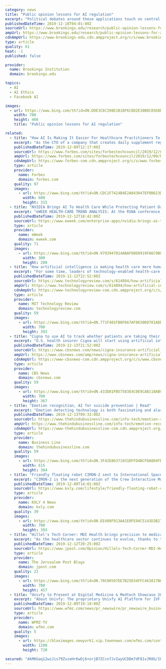```yaml
---
category: news
title: "Public opinion lessons for AI regulation"
excerpt: "Political debates around these applications touch on central themes articulated in numerous AI ethics principles, including fairness, privacy, and safety. As shown in the figure below, Americans predict some of these governance challenges as more likely to impact Americans in the next decade than others. The issues thought to be the most likely ..."
publishedDateTime: 2019-12-10T04:01:00Z
sourceUrl: https://www.brookings.edu/research/public-opinion-lessons-for-ai-regulation/
ampUrl: https://www.brookings.edu/research/public-opinion-lessons-for-ai-regulation/amp/
cdnAmpUrl: https://www-brookings-edu.cdn.ampproject.org/c/s/www.brookings.edu/research/public-opinion-lessons-for-ai-regulation/amp/
type: article
quality: 61
heat: -1
published: false

provider:
  name: Brookings Institution
  domain: brookings.edu

topics:
  - AI
  - AI Ethics
  - Facebook AI

images:
  - url: https://www.bing.com/th?id=ON.DDE3C6C398E1B1BF6C8D2E38B0C8568B
    width: 700
    height: 466
    title: "Public opinion lessons for AI regulation"

related:
  - title: "How AI Is Making It Easier For Healthcare Practitioners To Serve Up Nutrition To Patients"
    excerpt: "As the CTO of a company that creates daily supplement regimens using artificial intelligence, I've seen firsthand how AI is making it even easier for healthcare practitioners to serve up nutrition to their patients right in their offices and at the patients’ homes. Nutrition discussions led by AI Three-quarters of Americans take dietary ..."
    publishedDateTime: 2019-12-09T12:17:00Z
    sourceUrl: https://www.forbes.com/sites/forbestechcouncil/2019/12/09/how-ai-is-making-it-easier-for-healthcare-practitioners-to-serve-up-nutrition-to-patients/
    ampUrl: https://www.forbes.com/sites/forbestechcouncil/2019/12/09/how-ai-is-making-it-easier-for-healthcare-practitioners-to-serve-up-nutrition-to-patients/amp/
    cdnAmpUrl: https://www-forbes-com.cdn.ampproject.org/c/s/www.forbes.com/sites/forbestechcouncil/2019/12/09/how-ai-is-making-it-easier-for-healthcare-practitioners-to-serve-up-nutrition-to-patients/amp/
    type: article
    provider:
      name: Forbes
      domain: forbes.com
    quality: 97
    images:
      - url: https://www.bing.com/th?id=ON.CDC1F7424B4E2A043047EF0B623DDA4E
        width: 600
        height: 315
  - title: "NVIDIA Brings AI To Health Care While Protecting Patient Data"
    excerpt: "eWEEK HEALTH-CARE TREND ANALYSIS: At the RSNA conference, NVIDIA demonstrates secure, distributed AI modeling for health-care use cases. Download the authoritative guide: Big Data: Mining Data for Revenue Health care has been one of the early adopters of artificial intelligence (AI), because the technology has the ability to find needles in ..."
    publishedDateTime: 2019-12-12T18:42:00Z
    sourceUrl: https://www.eweek.com/enterprise-apps/nvidia-brings-ai-to-health-care-while-protecting-patient-data
    type: article
    provider:
      name: eWeek
      domain: eweek.com
    quality: 71
    images:
      - url: https://www.bing.com/th?id=ON.9793947014ABAF08D0919FA6C9B8322C
        width: 300
        height: 200
  - title: "How artificial intelligence is making health care more human"
    excerpt: "For some time, leaders of technology-enabled health-care institutions—and today, that means practically all health-care institutions—have been anticipating the potential impact that artificial intelligence (AI) will have on the performance and efficiency of their operations and their talent. But in reality many, if not most, have already ..."
    publishedDateTime: 2019-12-12T22:52:00Z
    sourceUrl: https://www.technologyreview.com/s/614894/how-artificial-intelligence-is-making-health-care-more-human/
    ampUrl: https://www.technologyreview.com/s/614894/how-artificial-intelligence-is-making-health-care-more-human/amp/
    cdnAmpUrl: https://www-technologyreview-com.cdn.ampproject.org/c/s/www.technologyreview.com/s/614894/how-artificial-intelligence-is-making-health-care-more-human/amp/
    type: article
    provider:
      name: MIT Technology Review
      domain: technologyreview.com
    quality: 59
    images:
      - url: https://www.bing.com/th?id=ON.771F401FB0F667AF8630D8701ADB5EF5
        width: 700
        height: 393
  - title: "Cigna to use AI to track whether patients are taking their medication"
    excerpt: "U.S. health insurer Cigna will start using artificial intelligence to track patients' drug intake and assess whether they ... Michelle, convicted on child pornography charges for posting nude cartoon images, has been on hormone therapy for years, but she's still legally male. A recap of latest polls and data-driven studies from the CBS News ..."
    publishedDateTime: 2019-12-13T21:52:00Z
    sourceUrl: https://www.cbsnews.com/news/cigna-insurance-artificial-intelligence-patients-taking-medicine/
    ampUrl: https://www.cbsnews.com/amp/news/cigna-insurance-artificial-intelligence-patients-taking-medicine/
    cdnAmpUrl: https://www-cbsnews-com.cdn.ampproject.org/c/s/www.cbsnews.com/amp/news/cigna-insurance-artificial-intelligence-patients-taking-medicine/
    type: article
    provider:
      name: CBS News
      domain: cbsnews.com
    quality: 59
    images:
      - url: https://www.bing.com/th?id=ON.433D81FB57583E4C0E9CAB118ABCCD22
        width: 700
        height: 367
  - title: "Emotion recognition, AI for suicide prevention | Read"
    excerpt: "Emotion detecting technology is both fascinating and alarming. Cameras that can capture micro expressions on peoples’ faces and voice recognition systems that are sophisticated enough to catch tonal variations are very much in existence and can be put together with algorithms to identify someone’s state of mind. Various industries have ..."
    publishedDateTime: 2019-12-13T09:33:00Z
    sourceUrl: https://www.thehindubusinessline.com/info-tech/emotion-recognition-ai-for-suicide-prevention-read/article30296298.ece
    ampUrl: https://www.thehindubusinessline.com/info-tech/emotion-recognition-ai-for-suicide-prevention-read/article30296298.ece/amp/
    cdnAmpUrl: https://www-thehindubusinessline-com.cdn.ampproject.org/c/s/www.thehindubusinessline.com/info-tech/emotion-recognition-ai-for-suicide-prevention-read/article30296298.ece/amp/
    type: article
    provider:
      name: Business Line
      domain: thehindubusinessline.com
    quality: 59
    images:
      - url: https://www.bing.com/th?id=ON.3F42E86371031DFFD4BCFDA8D4FB02C8
        width: 615
        height: 384
  - title: "Friendly floating robot CIMON-2 sent to International Space Station"
    excerpt: "CIMON-2 is the next generation of the Crew Interactive Mobile Companion. The robot was built by Airbus at the German Aerospace Center and uses IBM artificial intelligence based on Watson technology. It's designed for human interaction and to help the astronauts with tasks as it autonomously navigates around the European Columbus research module ..."
    publishedDateTime: 2019-12-09T14:01:00Z
    sourceUrl: https://www.kxly.com/lifestyle/friendly-floating-robot-cimon2-sent-to-international-space-station/1149423192
    type: article
    provider:
      name: KXLY 4 News
      domain: kxly.com
    quality: 39
    images:
      - url: https://www.bing.com/th?id=ON.EE498F913AA1E0FE94C5143D3B27D7DB
        width: 700
        height: 393
  - title: "Hillel's Tech Corner: MDI Health brings precision to medical prescriptions"
    excerpt: "As the healthcare sector continues to evolve, thanks to technologies like artificial intelligence (AI) and machine learning ... and about 275,689 deaths per year were caused due to poor optimization of drug-therapy combinations. The FDA defines drug-related problems as the fourth leading cause of death in the US. All this begs the question ..."
    publishedDateTime: 2019-12-12T20:25:00Z
    sourceUrl: https://www.jpost.com/Opinion/Hillels-Tech-Corner-MDI-Health-brings-precision-to-medical-prescriptions-610782
    type: article
    provider:
      name: The Jerusalem Post Blogs
      domain: jpost.com
    quality: 22
    images:
      - url: https://www.bing.com/th?id=ON.70C00597EE7B25D34FFC463817B66262
        width: 700
        height: 457
  - title: "Univfy to Present at Digital Medicine & Medtech Showcase 2020 on How AI and Fintech Make IVF Easier to Navigate for Patients and Providers"
    excerpt: "About Univfy: The proprietary Univfy AI Platform for IVF makes it simple for women and couples to access the most effective and safest fertility treatment. It is the only highly-scalable AI platform that provides scientifically validated, personalized ..."
    publishedDateTime: 2019-12-09T19:19:00Z
    sourceUrl: https://www.wfmz.com/news/pr_newswire/pr_newswire_business/univfy-to-present-at-digital-medicine-medtech-showcase-on-how/article_4b601435-f3d2-53fe-867c-94e849190ef2.html
    type: article
    provider:
      name: WFMZ-TV
      domain: wfmz.com
    quality: 5
    images:
      - url: https://bloximages.newyork1.vip.townnews.com/wfmz.com/content/tncms/custom/image/b9818ac0-ee9a-11e9-8e9f-a3b831b71481.jpg
        width: 1280
        height: 720

secured: "AkM6Gaq12wzJis79ZvzeHr6wDj6+orjB7ZCcn7JvIwyUCDDm7dF81vJR8G/IOcKpeUCLR47tern+N85CYpVG9ll27r8GiU5KQdgYTcet5QzYLpuNdk+MedE9cTr+86n1M2gGzLNRYUELn6cMrXvgi25FdrGNUU+9paREQBP/RxU8urizpr0R+zny0N2tzjET78XG+QQNoHDVytIy+lpdEEAMij3jI4754ZeTLZTHBFiDAiwyJfU4i4upBNi8R3Wl6/Sjp/hJI4ZQ3T6gn4UXzg==;3Id2YxPeFI4wD7IkAkNNwg=="
---
```



